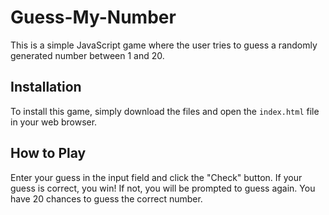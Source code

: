# Guess-My-Number

This is a simple JavaScript game where the user tries to guess a randomly generated number between 1 and 20.

## Installation

To install this game, simply download the files and open the `index.html` file in your web browser.

## How to Play

Enter your guess in the input field and click the "Check" button. If your guess is correct, you win! If not, you will be prompted to guess again. You have 20 chances to guess the correct number.